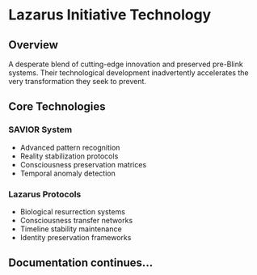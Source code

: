 # Lazarus Initiative Technology

## Overview
A desperate blend of cutting-edge innovation and preserved pre-Blink systems. Their technological development inadvertently accelerates the very transformation they seek to prevent.

## Core Technologies

### SAVIOR System
- Advanced pattern recognition
- Reality stabilization protocols
- Consciousness preservation matrices
- Temporal anomaly detection

### Lazarus Protocols
- Biological resurrection systems
- Consciousness transfer networks
- Timeline stability maintenance
- Identity preservation frameworks

## Documentation continues...